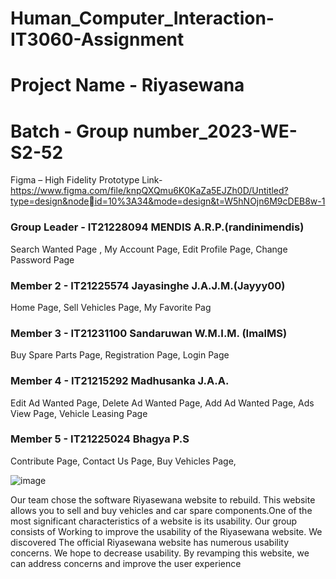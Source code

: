 # Human_Computer_Interaction-IT3060-Assignment
# Project Name - Riyasewana
# Batch - Group number_2023-WE-S2-52
 Figma –  High Fidelity Prototype Link- https://www.figma.com/file/knpQXQmu6K0KaZa5EJZh0D/Untitled?type=design&nodeid=10%3A34&mode=design&t=W5hNOjn6M9cDEB8w-1
### Group Leader - IT21228094 MENDIS A.R.P.(randinimendis)
 Search Wanted Page ,
 My Account Page,
 Edit Profile Page,
 Change Password Page
### Member 2 - IT21225574 Jayasinghe J.A.J.M.(Jayyy00)
 Home Page, 
 Sell Vehicles Page,
 My Favorite Pag
### Member 3 - IT21231100 Sandaruwan W.M.I.M. (ImalMS)
 Buy Spare Parts Page,
 Registration Page,
 Login Page
### Member 4 - IT21215292  Madhusanka J.A.A.
 Edit Ad Wanted Page,
 Delete Ad Wanted Page,
 Add Ad Wanted Page,
 Ads View Page,
 Vehicle Leasing Page
### Member 5 - IT21225024  Bhagya P.S
 Contribute Page, 
 Contact Us Page,
 Buy Vehicles Page,

![image](https://github.com/randinimendis/Human_Computer_Interaction-IT3060-Assignment/assets/99355199/101fce11-ed4d-43be-a3a9-b748cd839e5e)

Our team chose the software Riyasewana website to rebuild. This website allows you 
to sell and buy vehicles and car spare components.One of the most significant 
characteristics of a website is its usability. Our group consists of Working to improve 
the usability of the Riyasewana website. We discovered The official Riyasewana 
website has numerous usability concerns. We hope to decrease usability. By 
revamping this website, we can address concerns and improve the user experience

